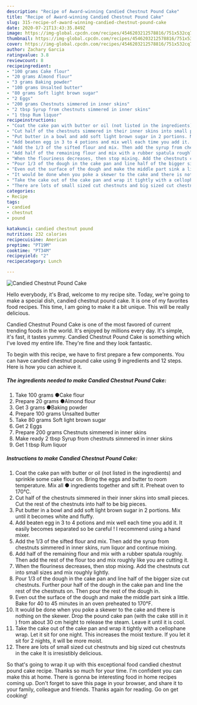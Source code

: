 ```yaml
---
description: "Recipe of Award-winning Candied Chestnut Pound Cake"
title: "Recipe of Award-winning Candied Chestnut Pound Cake"
slug: 315-recipe-of-award-winning-candied-chestnut-pound-cake
date: 2020-07-21T13:43:35.849Z
image: https://img-global.cpcdn.com/recipes/4546203212578816/751x532cq70/candied-chestnut-pound-cake-recipe-main-photo.jpg
thumbnail: https://img-global.cpcdn.com/recipes/4546203212578816/751x532cq70/candied-chestnut-pound-cake-recipe-main-photo.jpg
cover: https://img-global.cpcdn.com/recipes/4546203212578816/751x532cq70/candied-chestnut-pound-cake-recipe-main-photo.jpg
author: Zachary Garcia
ratingvalue: 3.8
reviewcount: 8
recipeingredient:
- "100 grams Cake flour"
- "20 grams Almond flour"
- "3 grams Baking powder"
- "100 grams Unsalted butter"
- "80 grams Soft light brown sugar"
- "2 Eggs"
- "200 grams Chestnuts simmered in inner skins"
- "2 tbsp Syrup from chestnuts simmered in inner skins"
- "1 tbsp Rum liquor"
recipeinstructions:
- "Coat the cake pan with butter or oil (not listed in the ingredients) and sprinkle some cake flour on. Bring the eggs and butter to room temperature. Mix all ● ingredients together and sift it. Preheat oven to 170℃."
- "Cut half of the chestnuts simmered in their inner skins into small pieces. Cut the rest of the chestnuts into half to be big pieces."
- "Put butter in a bowl and add soft light brown sugar in 2 portions. Mix until it becomes white and fluffy."
- "Add beaten egg in 3 to 4 potions and mix well each time you add it. It easily becomes separated so be careful ! I recommend using a hand mixer."
- "Add the 1/3 of the sifted flour and mix. Then add the syrup from chestnuts simmered in inner skins, rum liquor and continue mixing."
- "Add half of the remaining flour and mix with a rubber spatula roughly. Then add the rest of the flour too and mix roughly like you are cutting it."
- "When the flouriness decreases, then stop mixing. Add the chestnuts cut into small sizes and mix roughly lightly."
- "Pour 1/3 of the dough in the cake pan and line half of the bigger size cut chestnuts. Further pour half of the dough in the cake pan and line the rest of the chestnuts on. Then pour the rest of the dough in."
- "Even out the surface of the dough and make the middle part sink a little. Bake for 40 to 45 minutes in an oven preheated to 170°F."
- "It would be done when you poke a skewer to the cake and there is nothing on the skewer. Drop the pound cake pan (with the cake still in it ) from about 30 cm height to release the steam. Leave it until it is cool."
- "Take the cake out of the cake pan and wrap it tightly with a cellophane wrap. Let it sit for one night. This increases the moist texture. If you let it sit for 2 nights, it will be more moist."
- "There are lots of small sized cut chestnuts and big sized cut chestnuts in the cake It is irresistibly delicious."
categories:
- Recipe
tags:
- candied
- chestnut
- pound

katakunci: candied chestnut pound 
nutrition: 232 calories
recipecuisine: American
preptime: "PT19M"
cooktime: "PT34M"
recipeyield: "2"
recipecategory: Lunch

---
```



![Candied Chestnut Pound Cake](https://img-global.cpcdn.com/recipes/4546203212578816/751x532cq70/candied-chestnut-pound-cake-recipe-main-photo.jpg)

Hello everybody, it's Brad, welcome to my recipe site. Today, we're going to make a special dish, candied chestnut pound cake. It is one of my favorites food recipes. This time, I am going to make it a bit unique. This will be really delicious.

Candied Chestnut Pound Cake is one of the most favored of current trending foods in the world. It's enjoyed by millions every day. It's simple, it's fast, it tastes yummy. Candied Chestnut Pound Cake is something which I've loved my entire life. They're fine and they look fantastic.




To begin with this recipe, we have to first prepare a few components. You can have candied chestnut pound cake using 9 ingredients and 12 steps. Here is how you can achieve it.

<!--inarticleads1-->

##### The ingredients needed to make Candied Chestnut Pound Cake:

1. Take 100 grams ●Cake flour
1. Prepare 20 grams ●Almond flour
1. Get 3 grams ●Baking powder
1. Prepare 100 grams Unsalted butter
1. Take 80 grams Soft light brown sugar
1. Get 2 Eggs
1. Prepare 200 grams Chestnuts simmered in inner skins
1. Make ready 2 tbsp Syrup from chestnuts simmered in inner skins
1. Get 1 tbsp Rum liquor




<!--inarticleads2-->

##### Instructions to make Candied Chestnut Pound Cake:

1. Coat the cake pan with butter or oil (not listed in the ingredients) and sprinkle some cake flour on. Bring the eggs and butter to room temperature. Mix all ● ingredients together and sift it. Preheat oven to 170℃.
1. Cut half of the chestnuts simmered in their inner skins into small pieces. Cut the rest of the chestnuts into half to be big pieces.
1. Put butter in a bowl and add soft light brown sugar in 2 portions. Mix until it becomes white and fluffy.
1. Add beaten egg in 3 to 4 potions and mix well each time you add it. It easily becomes separated so be careful ! I recommend using a hand mixer.
1. Add the 1/3 of the sifted flour and mix. Then add the syrup from chestnuts simmered in inner skins, rum liquor and continue mixing.
1. Add half of the remaining flour and mix with a rubber spatula roughly. Then add the rest of the flour too and mix roughly like you are cutting it.
1. When the flouriness decreases, then stop mixing. Add the chestnuts cut into small sizes and mix roughly lightly.
1. Pour 1/3 of the dough in the cake pan and line half of the bigger size cut chestnuts. Further pour half of the dough in the cake pan and line the rest of the chestnuts on. Then pour the rest of the dough in.
1. Even out the surface of the dough and make the middle part sink a little. Bake for 40 to 45 minutes in an oven preheated to 170°F.
1. It would be done when you poke a skewer to the cake and there is nothing on the skewer. Drop the pound cake pan (with the cake still in it ) from about 30 cm height to release the steam. Leave it until it is cool.
1. Take the cake out of the cake pan and wrap it tightly with a cellophane wrap. Let it sit for one night. This increases the moist texture. If you let it sit for 2 nights, it will be more moist.
1. There are lots of small sized cut chestnuts and big sized cut chestnuts in the cake It is irresistibly delicious.




So that's going to wrap it up with this exceptional food candied chestnut pound cake recipe. Thanks so much for your time. I'm confident you can make this at home. There is gonna be interesting food in home recipes coming up. Don't forget to save this page in your browser, and share it to your family, colleague and friends. Thanks again for reading. Go on get cooking!
